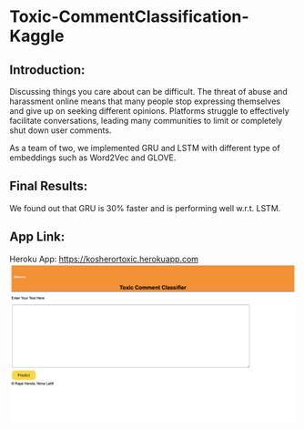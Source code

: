 # Toxic-CommentClassification-Kaggle

## Introduction:
Discussing things you care about can be difficult. The threat of abuse and harassment online means that many people stop expressing themselves and give up on seeking different opinions. Platforms struggle to effectively facilitate conversations, leading many communities to limit or completely shut down user comments.


As a team of two, we implemented GRU and LSTM with different type of embeddings such as Word2Vec and GLOVE.

## Final Results:
We found out that GRU is 30% faster and is performing well w.r.t. LSTM.


## App Link:
Heroku App: https://kosherortoxic.herokuapp.com
![Screenshot](Screenshot.png)
